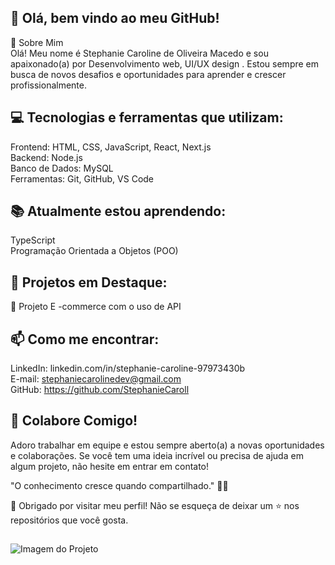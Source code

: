 ## 👋 Olá, bem vindo ao meu GitHub!
🚀 Sobre Mim <br> 
Olá! Meu nome é Stephanie Caroline de Oliveira Macedo e sou apaixonado(a) por Desenvolvimento web, UI/UX design . Estou sempre em busca de novos desafios e oportunidades para aprender e crescer profissionalmente.

## 💻 Tecnologias e ferramentas que utilizam:
Frontend: HTML, CSS, JavaScript, React, Next.js <br>
Backend: Node.js <br>
Banco de Dados: MySQL <br>
Ferramentas: Git, GitHub, VS Code <br>

## 📚 Atualmente estou aprendendo:
TypeScript <br> 
Programação Orientada a Objetos (POO) <br>
## 🌟 Projetos em Destaque:
🛒 Projeto E -commerce com o uso de API 

## 📫 Como me encontrar:
LinkedIn: linkedin.com/in/stephanie-caroline-97973430b <br>
E-mail: stephaniecarolinedev@gmail.com <br>
GitHub: https://github.com/StephanieCaroll <br>

## 🤝 Colabore Comigo! <br>
Adoro trabalhar em equipe e estou sempre aberto(a) a novas oportunidades e colaborações. Se você tem uma ideia incrível ou precisa de ajuda em algum projeto, não hesite em entrar em contato! <br>

"O conhecimento cresce quando compartilhado." 🚀✨ <br>

💖 Obrigado por visitar meu perfil! Não se esqueça de deixar um ⭐ nos repositórios que você gosta.
## 
 ![Imagem do Projeto](https://media.tenor.com/ipuTozw3PXsAAAAj/pixel-cat.gif)

